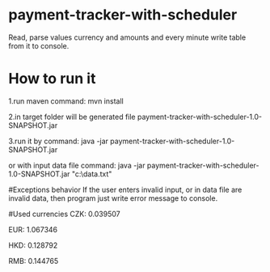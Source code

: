 # payment-tracker-with-scheduler
Read, parse values currency and amounts and every minute write table from it to console.

# How to run it
1.run maven command: mvn install

2.in target folder will be generated file payment-tracker-with-scheduler-1.0-SNAPSHOT.jar

3.run it by command: java -jar payment-tracker-with-scheduler-1.0-SNAPSHOT.jar

or with input data file command: java -jar payment-tracker-with-scheduler-1.0-SNAPSHOT.jar "c:\data.txt"

#Exceptions behavior
If the user enters invalid input, or in data file are invalid data, then program just write error message to console.
 
#Used currencies
CZK: 0.039507

EUR: 1.067346

HKD: 0.128792

RMB: 0.144765